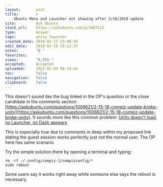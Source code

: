 ```yaml
---
layout:       post
title:        >
    Ubuntu Menu and Launcher not showing after 2∕16∕2018 update
site:         Ask Ubuntu
stack_url:    https://askubuntu.com/q/1007213
type:         Answer
tags:         unity launcher
created_date: 2018-02-17 23:00:50
edit_date:    2018-02-18 19:12:33
votes:        "8 "
favorites:    
views:        "6,555 "
accepted:     Accepted
uploaded:     2022-01-03 08:14:44
toc:          false
navigation:   false
clipboard:    false
---
```


This doesn't sound like the bug linked in the OP's question or the close candidate in the comments section: [https://askubuntu.com/questions/1006621/2-15-18-compiz-update-broke-unity](https://askubuntu.com/questions/1006621/2-15-18-compiz-update-broke-unity). It sounds more like this common problem: [Unity doesn&#39;t load, no Launcher, no Dash appears][1]

This is especially true due to comments in deep within my proposed link stating the guest session works perfectly just not the normal user. The OP here has same scenario.

Try the simple solution there by opening a terminal and typing:

``` 
rm -rf ~/.config/compiz-1/compizconfig/*
sudo reboot

```

Some users say it works right away while someone else says the reboot is necessary.

  [1]: https://askubuntu.com/questions/17381/unity-doesnt-load-no-launcher-no-dash-appears
